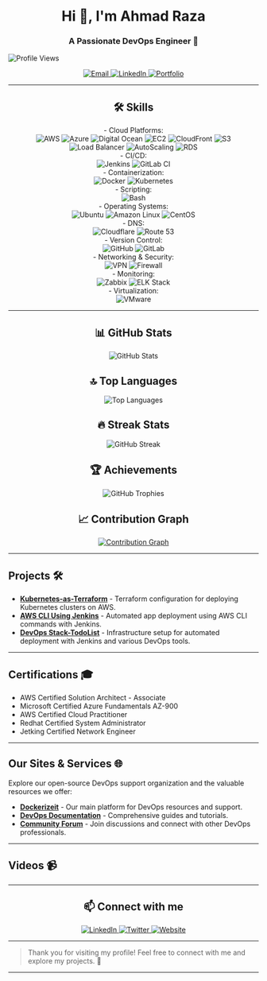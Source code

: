 
<h1 align="center">Hi 👋, I'm Ahmad Raza</h1>
<h3 align="center">A Passionate DevOps Engineer 🚀</h3>


![Profile Views](https://komarev.com/ghpvc/?username=hashir-mohd&color=blueviolet)


<p align="center">
  <a href="mailto:razahmadrsofficial@gmail.com">
    <img src="https://img.shields.io/badge/Email-razahmadrsofficial@gmail.com-blue?logo=gmail" alt="Email" />
  </a>
  <a href="https://linkedin.com/in/razahmadrsofficial">
    <img src="https://img.shields.io/badge/LinkedIn-razahmadrsofficial-blue?logo=linkedin" alt="LinkedIn" />
  </a>
  <a href="https://ahmadraza.in">
    <img src="https://img.shields.io/badge/Portfolio-ahmadraza.in-orange?logo=link" alt="Portfolio" />
  </a>
  
</p>

---

<h2 align="center">🛠 Skills</h2>
<p align="center">
  - Cloud Platforms: <br> 
  <img src="https://img.shields.io/badge/AWS-232F3E?style=for-the-badge&logo=amazon-aws&logoColor=white" alt="AWS" />
  <img src="https://img.shields.io/badge/Azure-0078D4?style=for-the-badge&logo=microsoft-azure&logoColor=white" alt="Azure" />
  <img src="https://img.shields.io/badge/DigitalOcean-0080FF?style=for-the-badge&logo=digitalocean&logoColor=white" alt="Digital Ocean" />
  <img src="https://img.shields.io/badge/EC2-FF9900?style=for-the-badge&logo=amazon-ec2&logoColor=white" alt="EC2" />
  <img src="https://img.shields.io/badge/CloudFront-F4B400?style=for-the-badge&logo=amazon-cloudfront&logoColor=white" alt="CloudFront" />
  <img src="https://img.shields.io/badge/S3-569A31?style=for-the-badge&logo=amazon-s3&logoColor=white" alt="S3" />
  <img src="https://img.shields.io/badge/LoadBalancer-4CAF50?style=for-the-badge&logo=elastic-load-balancing&logoColor=white" alt="Load Balancer" />
  <img src="https://img.shields.io/badge/AutoScaling-FF9900?style=for-the-badge&logo=amazon-ec2-auto-scaling&logoColor=white" alt="AutoScaling" />
  <img src="https://img.shields.io/badge/RDS-527FFF?style=for-the-badge&logo=amazon-rds&logoColor=white" alt="RDS" /><br>
  - CI/CD: <br>
  <img src="https://img.shields.io/badge/Jenkins-D24939?style=for-the-badge&logo=jenkins&logoColor=white" alt="Jenkins" />
  <img src="https://img.shields.io/badge/GitLabCI-FC6D26?style=for-the-badge&logo=gitlab&logoColor=white" alt="GitLab CI" /><br>
  - Containerization: <br>
  <img src="https://img.shields.io/badge/Docker-2496ED?style=for-the-badge&logo=docker&logoColor=white" alt="Docker" />
  <img src="https://img.shields.io/badge/Kubernetes-326CE5?style=for-the-badge&logo=kubernetes&logoColor=white" alt="Kubernetes" /><br>
  - Scripting: <br>
  <img src="https://img.shields.io/badge/Bash-4EAA25?style=for-the-badge&logo=gnu-bash&logoColor=white" alt="Bash" /><br>
  - Operating Systems: <br>
  <img src="https://img.shields.io/badge/Ubuntu-E95420?style=for-the-badge&logo=ubuntu&logoColor=white" alt="Ubuntu" />
  <img src="https://img.shields.io/badge/AmazonLinux-FF9900?style=for-the-badge&logo=amazon-linux&logoColor=white" alt="Amazon Linux" />
  <img src="https://img.shields.io/badge/CentOS-262577?style=for-the-badge&logo=centos&logoColor=white" alt="CentOS" /><br>
  - DNS: <br>
  <img src="https://img.shields.io/badge/Cloudflare-F38020?style=for-the-badge&logo=cloudflare&logoColor=white" alt="Cloudflare" />
  <img src="https://img.shields.io/badge/Route53-FF4F8B?style=for-the-badge&logo=amazon-route53&logoColor=white" alt="Route 53" /><br>
  - Version Control: <br>
  <img src="https://img.shields.io/badge/GitHub-181717?style=for-the-badge&logo=github&logoColor=white" alt="GitHub" />
  <img src="https://img.shields.io/badge/GitLab-FC6D26?style=for-the-badge&logo=gitlab&logoColor=white" alt="GitLab" /><br>
  - Networking & Security: <br>
  <img src="https://img.shields.io/badge/VPN-008080?style=for-the-badge&logo=vpn&logoColor=white" alt="VPN" />
  <img src="https://img.shields.io/badge/Firewall-FF0000?style=for-the-badge&logo=firewall&logoColor=white" alt="Firewall" /><br>
  - Monitoring: <br>
  <img src="https://img.shields.io/badge/Zabbix-CC0000?style=for-the-badge&logo=zabbix&logoColor=white" alt="Zabbix" />
  <img src="https://img.shields.io/badge/ELK-005571?style=for-the-badge&logo=elastic&logoColor=white" alt="ELK Stack" /><br>
  - Virtualization: <br>
  <img src="https://img.shields.io/badge/VMware-607078?style=for-the-badge&logo=vmware&logoColor=white" alt="VMware" />
</p>

---

<h2 align="center">📊 GitHub Stats</h2>
<p align="center">
  <img src="https://github-readme-stats.vercel.app/api?username=ahmadrazalab&show_icons=true&theme=radical" alt="GitHub Stats" />
</p>

<h2 align="center">🔝 Top Languages</h2>
<p align="center">
  <img src="https://github-readme-stats.vercel.app/api/top-langs/?username=ahmadrazalab&layout=compact&theme=radical&langs_count=8&hide=less,scss" alt="Top Languages" />
</p>

<h2 align="center">🔥 Streak Stats</h2>
<p align="center">
  <img src="https://github-readme-streak-stats.herokuapp.com/?user=ahmadrazalab&theme=radical" alt="GitHub Streak" />
</p>

<h2 align="center">🏆 Achievements</h2>
<p align="center">
  <img src="https://github-profile-trophy.vercel.app/?username=ahmadrazalab&theme=radical" alt="GitHub Trophies" />
</p>

<h2 align="center">📈 Contribution Graph</h2>
<p align="center">
  <a href="https://github.com/ashutosh00710/github-readme-activity-graph">
    <img src="https://github-readme-activity-graph.vercel.app/graph?username=ahmadrazalab&theme=react-dark" alt="Contribution Graph" />
  </a>
</p>


---

## Projects 🛠️

- [**Kubernetes-as-Terraform**](https://github.com) - Terraform configuration for deploying Kubernetes clusters on AWS.
- [**AWS CLI Using Jenkins**](https://github.com) - Automated app deployment using AWS CLI commands with Jenkins.
- [**DevOps Stack-TodoList**](https://github.com) - Infrastructure setup for automated deployment with Jenkins and various DevOps tools.

---

## Certifications 🎓

- AWS Certified Solution Architect - Associate
- Microsoft Certified Azure Fundamentals AZ-900
- AWS Certified Cloud Practitioner
- Redhat Certified System Administrator
- Jetking Certified Network Engineer

---

## Our Sites & Services 🌐

Explore our open-source DevOps support organization and the valuable resources we offer:

- **[Dockerizeit](https://services.ahmadraza.in)** - Our main platform for DevOps resources and support.
- **[DevOps Documentation](https://docs.ahmadraza.in)** - Comprehensive guides and tutorials.
- **[Community Forum](https://forum.ahmadraza.in)** - Join discussions and connect with other DevOps professionals.

---

## Videos 📹

<VideoEmbed src="https://www.youtube.com/watch?v=YOUR_VIDEO_ID" />

---

<h2 align="center">📫 Connect with me</h2>
<p align="center">
  <a href="https://linkedin.com/in/razahmadrsofficial">
    <img src="https://img.shields.io/badge/LinkedIn-0077B5?style=for-the-badge&logo=linkedin&logoColor=white" alt="LinkedIn" />
  </a>
  <a href="https://twitter.com/yourprofile">
    <img src="https://img.shields.io/badge/Twitter-1DA1F2?style=for-the-badge&logo=twitter&logoColor=white" alt="Twitter" />
  </a>
  <a href="https://ahmadraza.in">
    <img src="https://img.shields.io/badge/Website-000000?style=for-the-badge&logo=About.me&logoColor=white" alt="Website" />
  </a>
</p>

---
> Thank you for visiting my profile! Feel free to connect with me and explore my projects. 🚀

---

